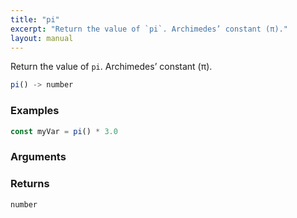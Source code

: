 ```yaml
---
title: "pi"
excerpt: "Return the value of `pi`. Archimedes’ constant (π)."
layout: manual
---
```


Return the value of `pi`. Archimedes’ constant (π).



```js
pi() -> number
```

### Examples

```js
const myVar = pi() * 3.0
```

### Arguments


### Returns

`number`



